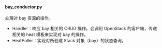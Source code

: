 #### bay_conductor.py

处理对 bay 资源的操作。

* Handler：响应 bay 相关的 CRUD 操作。会调用 OpenStack 的客户端，传递相关的 heat 模板来实现对 bay 的操作。
* HeatPoller：实现对所创建 Stack 对象（bay）的状态查询。

